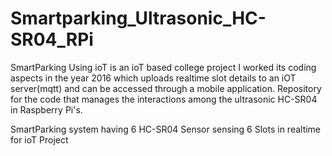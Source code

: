 # Smartparking_Ultrasonic_HC-SR04_RPi
SmartParking Using ioT is an ioT based college project I worked its coding aspects in the year 2016 which uploads realtime slot details to an iOT server(mqtt) and can be accessed through a mobile application.
Repository for the code that manages the interactions among the ultrasonic HC-SR04 in Raspberry Pi's.

SmartParking system having 6 HC-SR04 Sensor sensing 6 Slots in realtime for ioT Project
